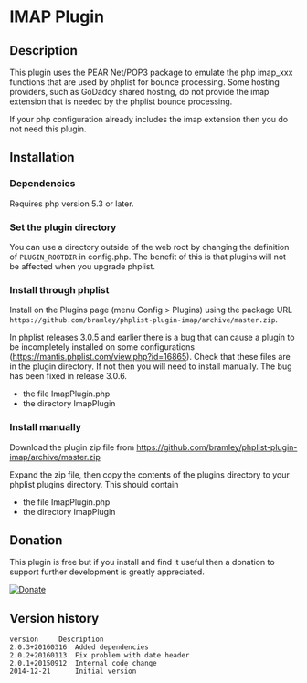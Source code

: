 # IMAP Plugin #

## Description ##

This plugin uses the PEAR Net/POP3 package to emulate the php imap_xxx functions that are used by phplist for bounce processing.
Some hosting providers, such as GoDaddy shared hosting, do not provide the imap extension that is needed by the phplist bounce processing.

If your php configuration already includes the imap extension then you do not need this plugin.

## Installation ##

### Dependencies ###

Requires php version 5.3 or later.

### Set the plugin directory ###
You can use a directory outside of the web root by changing the definition of `PLUGIN_ROOTDIR` in config.php.
The benefit of this is that plugins will not be affected when you upgrade phplist.

### Install through phplist ###
Install on the Plugins page (menu Config > Plugins) using the package URL `https://github.com/bramley/phplist-plugin-imap/archive/master.zip`.

In phplist releases 3.0.5 and earlier there is a bug that can cause a plugin to be incompletely installed on some configurations (<https://mantis.phplist.com/view.php?id=16865>). 
Check that these files are in the plugin directory. If not then you will need to install manually. The bug has been fixed in release 3.0.6.

* the file ImapPlugin.php
* the directory ImapPlugin

### Install manually ###
Download the plugin zip file from <https://github.com/bramley/phplist-plugin-imap/archive/master.zip>

Expand the zip file, then copy the contents of the plugins directory to your phplist plugins directory.
This should contain

* the file ImapPlugin.php
* the directory ImapPlugin

## Donation ##

This plugin is free but if you install and find it useful then a donation to support further development is greatly appreciated.

[![Donate](https://www.paypalobjects.com/en_US/i/btn/btn_donate_LG.gif)](https://www.paypal.com/cgi-bin/webscr?cmd=_s-xclick&hosted_button_id=W5GLX53WDM7T4)

## Version history ##

    version     Description
    2.0.3+20160316  Added dependencies
    2.0.2+20160113  Fix problem with date header
    2.0.1+20150912  Internal code change
    2014-12-21      Initial version
